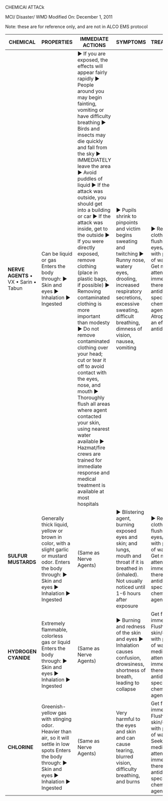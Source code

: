 CHEMICAl ATTACk

MCI/ Disaster/ WMD
Modified On: December 1, 2011

Note: these are for reference only, and are not in ALCO EMS protocol

| CHEMICAL | PROPERTIES | IMMEDIATE ACTIONS | SYMPTOMS | TREATMENT |
|----------|-----------|-------------------|----------|-----------|
| **NERVE AGENTS** • VX • Sarin • Tabun | Can be liquid or gas Enters the body through: ► Skin and eyes ► Inhalation ► Ingested | ► If you are exposed, the effects will appear fairly rapidly ► People around you may begin fainting, vomiting or have difficulty breathing ► Birds and insects may die quickly and fall from the sky ► IMMEDIATELY leave the area ► Avoid puddles of liquid ► If the attack was outside, you should get into a building or car ► If the attack was inside, get to the outside ► If you were directly exposed, remove clothing (place in plastic bags, if possible) ► Removing contaminated clothing is more important than modesty ► Do not remove contaminated clothing over your head; cut or tear it off to avoid contact with the eyes, nose, and mouth ► Thoroughly flush all areas where agent contacted your skin, using nearest water available ► Hazmat/fire crews are trained for immediate response and medical treatment is available at most hospitals | ► Pupils shrink to pinpoints and victim begins sweating and twitching ► Runny nose, watery eyes, drooling, increased respiratory secretions, excessive sweating, difficult breathing, dimness of vision, nausea, vomiting | ► Remove clothing, flush eyes/skin with plenty of water ► Get medical attention immediately; there are antidotes for specific chemical agents ► Atropine is an effective antidote |
| **SULFUR MUSTARDS** | Generally thick liquid, yellow or brown in color, with a slight garlic or mustard odor. Enters the body through: ► Skin and eyes ► Inhalation ► Ingested | (Same as Nerve Agents) | ► Blistering agent, burning exposed eyes and skin; and lungs, mouth and throat if it is breathed in (inhaled). Not usually noticed until 1-6 hours after exposure | ► Remove clothing and flush eyes/skin with plenty of water ► Get medical attention immediately, there are antidotes for specific chemical agents |
| **HYDROGEN CYANIDE** | Extremely flammable, colorless gas or liquid Enters the body through: ► Skin and eyes ► Inhalation ► Ingested | (Same as Nerve Agents) | ► Burning and redness of the skin and eyes ► Inhalation causes confusion, drowsiness, shortness of breath, leading to collapse | Get fresh air immediately Flush skin/eyes with plenty of water Get medical attention immediately; there are antidotes for specific chemical agents |
| **CHLORINE** | Greenish-yellow gas with stinging odor. Heavier than air, so it will settle in low spots Enters the body through: ► Skin and eyes ► Inhalation ► Ingested | (Same as Nerve Agents) | Very harmful to the eyes and skin and can cause tearing, blurred vision, difficulty breathing, and burns | Get fresh air immediately Flush skin/eyes with plenty of water Seek medical attention immediately; there are antidotes for specific chemical agents |

